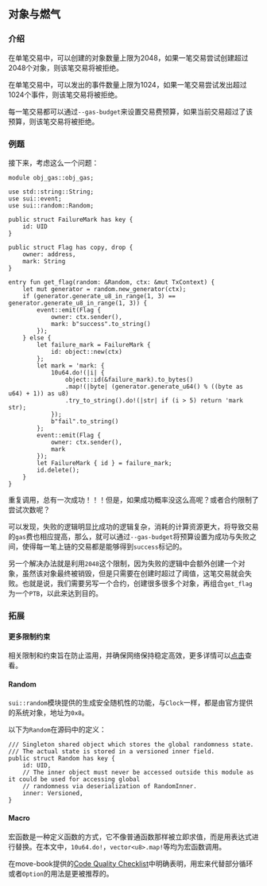 ## 对象与燃气

### 介绍

在单笔交易中，可以创建的对象数量上限为2048，如果一笔交易尝试创建超过2048个对象，则该笔交易将被拒绝。

在单笔交易中，可以发出的事件数量上限为1024，如果一笔交易尝试发出超过1024个事件，则该笔交易将被拒绝。

每一笔交易都可以通过`--gas-budget`来设置交易费预算，如果当前交易超过了该预算，则该笔交易将被拒绝。

### 例题

接下来，考虑这么一个问题：

```move
module obj_gas::obj_gas;

use std::string::String;
use sui::event;
use sui::random::Random;

public struct FailureMark has key {
    id: UID
}

public struct Flag has copy, drop {
    owner: address,
    mark: String
}

entry fun get_flag(random: &Random, ctx: &mut TxContext) {
    let mut generator = random.new_generator(ctx);
    if (generator.generate_u8_in_range(1, 3) == generator.generate_u8_in_range(1, 3)) {
        event::emit(Flag {
            owner: ctx.sender(),
            mark: b"success".to_string()
        });
    } else {
        let failure_mark = FailureMark {
            id: object::new(ctx)
        };
        let mark = 'mark: {
            10u64.do!(|i| {
                object::id(&failure_mark).to_bytes()
                .map!(|byte| (generator.generate_u64() % ((byte as u64) + 1)) as u8)
                .try_to_string().do!(|str| if (i > 5) return 'mark str);
            });
            b"fail".to_string()
        };
        event::emit(Flag {
            owner: ctx.sender(),
            mark
        });
        let FailureMark { id } = failure_mark;
        id.delete();
    }
}
```

重复调用，总有一次成功！！！但是，如果成功概率没这么高呢？或者合约限制了尝试次数呢？

可以发现，失败的逻辑明显比成功的逻辑复杂，消耗的计算资源更大，将导致交易的`gas`费也相应提高，那么，就可以通过`--gas-budget`将预算设置为成功与失败之间，使得每一笔上链的交易都是能够得到`success`标记的。

另一个解决办法就是利用`2048`这个限制，因为失败的逻辑中会额外创建一个对象，虽然该对象最终被销毁，但是只需要在创建时超过了阈值，这笔交易就会失败。也就是说，我们需要另写一个合约，创建很多很多个对象，再组合`get_flag`为一个`PTB`，以此来达到目的。

### 拓展

#### 更多限制约束

相关限制和约束旨在防止滥用，并确保网络保持稳定高效，更多详情可以[点击](https://move-book.com/guides/building-against-limits)查看。

#### Random

`sui::random`模块提供的生成安全随机性的功能，与`Clock`一样，都是由官方提供的系统对象，地址为`0x8`。

以下为`Random`在源码中的定义：

```move
/// Singleton shared object which stores the global randomness state.
/// The actual state is stored in a versioned inner field.
public struct Random has key {
    id: UID,
    // The inner object must never be accessed outside this module as it could be used for accessing global
    // randomness via deserialization of RandomInner.
    inner: Versioned,
}
```

#### Macro

宏函数是一种定义函数的方式，它不像普通函数那样被立即求值，而是用表达式进行替换。在本文中，`10u64.do!`，`vector<u8>.map!`等均为宏函数调用。

在move-book提供的[Code Quality Checklist](https://move-book.com/guides/code-quality-checklist)中明确表明，用宏来代替部分循环或者`Option`的用法是更被推荐的。
